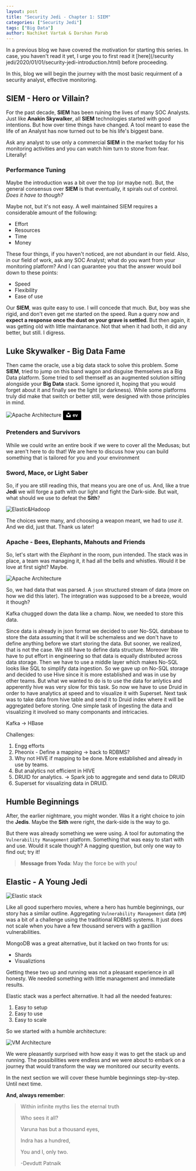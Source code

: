```yaml
---
layout: post
title: "Security Jedi - Chapter 1: SIEM"
categories: ["Security Jedi"]
tags: ["Big Data"]
author: Nachiket Vartak & Darshan Parab
---
```


In a previous blog we have covered the motivation for starting this series. In case, you haven't read it yet, I urge you to first read it [here](/security jedi/2020/01/01/security-jedi-introduction.html) before proceeding.

In this, blog we will begin the journey with the most basic requirment of a security analyst, effective monitoring.

## SIEM - Hero or Villain?

For the past decade, **SIEM** has been ruining the lives of many SOC Analysts. Just like **Anakin Skywalker**, all **SIEM** technologies started with good intentions. But how over time things have changed. A tool meant to ease the life of an Analyst has now turned out to be his life's biggest bane.

Ask any analyst to use only a commercial **SIEM** in the market today for his monitoring activities and you can watch him turn to stone from fear. Literally!

### Performance Tuning

Maybe the introduction was a bit over the top (or maybe not). But, the general consensus over **SIEM** is that eventually, it spirals out of control. _Does it have to though?_

Maybe not, but it's not easy. A well maintained SIEM requires a considerable amount of the following:

* Effort
* Resources
* Time
* Money

These four things, if you haven't noticed, are not abundant in our field. Also, in our field of work, ask any SOC Analyst; what do you want from your monitoring platform? And I can guarantee you that the answer would boil down to these points:

* Speed
* Flexibility
* Ease of use

Our **SIEM**, was quite easy to use. I will concede that much. But, boy was she rigid, and don't even get me started on the speed. Run a query now and **expect a response once the dust on your grave is settled**. But then again, it was getting old with little maintanance. Not that when it had both, it did any better, but still. I digress.

## Luke Skywalker - Big Data Fame

Then came the oracle, use a big data stack to solve this problem. Some **SIEM**, tried to jump on this band wagon and disguise themselves as a Big Data platform. Some tried to sell themself as an augmented solution sitting alongside your **Big Data** stack. Some ignored it, hoping that you would forget about it and finally see the light (or darkness). While some platforms truly did make that switch or better still, were designed with those principles in mind.

![Apache Architecture](/assets/images/bigdata.jpg)
<a style="background-color:black;color:white;text-decoration:none;padding:4px 6px;font-family:-apple-system, BlinkMacSystemFont, &quot;San Francisco&quot;, &quot;Helvetica Neue&quot;, Helvetica, Ubuntu, Roboto, Noto, &quot;Segoe UI&quot;, Arial, sans-serif;font-size:12px;font-weight:bold;line-height:1.2;display:inline-block;border-radius:3px" href="https://unsplash.com/@ev?utm_medium=referral&amp;utm_campaign=photographer-credit&amp;utm_content=creditBadge" target="_blank" rel="noopener noreferrer" title="Download free do whatever you want high-resolution photos from ev"><span style="display:inline-block;padding:2px 3px"><svg xmlns="http://www.w3.org/2000/svg" style="height:12px;width:auto;position:relative;vertical-align:middle;top:-2px;fill:white" viewBox="0 0 32 32"><title>unsplash-logo</title><path d="M10 9V0h12v9H10zm12 5h10v18H0V14h10v9h12v-9z"></path></svg></span><span style="display:inline-block;padding:2px 3px">ev</span></a>

### Pretenders and Survivors

While we could write an entire book if we were to cover all the Medusas; but we aren't here to do that! We are here to discuss how you can build something that is tailored for you and your environment

### Sword, Mace, or Light Saber

So, if you are still reading this, that means you are one of us. And, like a true **Jedi** we will forge a path with our light and fight the Dark-side. But wait, what should we use to defeat the **Sith**?

![Elastic&Hadoop](/assets/images/elastichadoop.png)

The choices were many, and choosing a weapon meant, we had to _use it_. And we did, just that. Thank us later!

### Apache - Bees, Elephants, Mahouts and Friends

So, let's start with the _Elephant_ in the room, pun intended. The stack was in place, a team was managing it, it had all the bells and whistles. Would it be love at first sight? Maybe.

![Apache Architecture](/assets/images/bigdatastack.png)

So, we had data that was parsed. A `json` structured stream of data (more on how we did this later). The integration was supposed to be a breeze, would it though?

Kafka chugged down the data like a champ. Now, we needed to store this data.

Since data is already in json format we decided to user No-SQL database to store the data assuming that it will be schemaless and we don't have to define anything before we start storing the data. But sooner, we realized, that is not the case. We still have to define data structure. Moreover We have to put effort in engineering so that data is equally distributed across data storage. Then we have to use a middle layer which makes No-SQL looks like SQL to simplify data ingestion. So we gave up on No-SQL storage and decided to use Hive since it is more established and was in use by other teams. But what we wanted to do is to use the data for anlytics and apperently hive was very slow for this task. So now we have to use Druid in order to 
have analytics at speed and to visualize it with Superset. Next task was to take data from hive table and send it to Druid index where it will be aggregated before storing. One simple task of ingesting the data and visualizing it involved so many componants and intricacies.

Kafka -> HBase

Challenges:

1. Engg efforts
2. Pheonix - Define a mapping -> back to RDBMS?
3. Why not HIVE if mapping to be done. More established and already in use by teams.
4. But analytics not efficient in HIVE
5. DRUID for analytics. -> Spark job to aggregate and send data to DRUID
6. Superset for visualizing data in DRUID.

## Humble Beginnings

After, the earlier nightmare, you might wonder. Was it a right choice to join the **Jedis**. Maybe the **Sith** were right, the dark-side is the way to go.

But there was already something we were using. A tool for automating the `Vulnerability Management` platform. Something that was easy to start with and use. Would it scale though? A nagging question, but only one way to find out; try it!

> **Message from Yoda**: May the force be with you!

## Elastic - A Young Jedi

![Elastic stack](/assets/images/elasticstack.png)

Like all good superhero movies, where a hero has humble beginnings, our story has a similar outline. Aggregating `Vulnerability Management` data (`VM`) was a bit of a challenge using the traditional RDBMS systems. It just does not scale when you have a few thousand servers with a gazillion vulnerabilities.

MongoDB was a great alternative, but it lacked on two fronts for us:

* Shards
* Visualiztions

Getting these two up and running was not a pleasant experience in all honesty. We needed something with little management and immediate results.

Elastic stack was a perfect alternative. It had all the needed features:

1. Easy to setup
2. Easy to use
3. Easy to scale

So we started with a humble architecture:

![VM Architecture](/assets/images/architecture.png)

We were pleasantly surprised with how easy it was to get the stack up and running. The possibilities were endless and we were about to embark on a journey that would transform the way we monitored our security events.

In the next section we will cover these humble beginnings step-by-step. Until next time.

**And, always remember**:

> Within infinite myths lies the eternal truth
>
> Who sees it all?
>
> Varuna has but a thousand eyes,
>
> Indra has a hundred,
>
> You and I, only two.
>
> -Devdutt Patnaik
